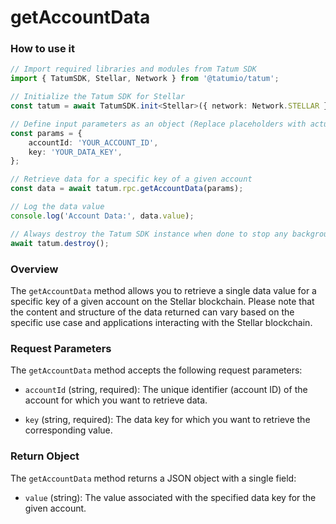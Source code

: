 # getAccountData

### How to use it

```typescript
// Import required libraries and modules from Tatum SDK
import { TatumSDK, Stellar, Network } from '@tatumio/tatum';

// Initialize the Tatum SDK for Stellar
const tatum = await TatumSDK.init<Stellar>({ network: Network.STELLAR });

// Define input parameters as an object (Replace placeholders with actual values)
const params = {
    accountId: 'YOUR_ACCOUNT_ID', 
    key: 'YOUR_DATA_KEY', 
};

// Retrieve data for a specific key of a given account
const data = await tatum.rpc.getAccountData(params);

// Log the data value
console.log('Account Data:', data.value);

// Always destroy the Tatum SDK instance when done to stop any background processes
await tatum.destroy();
```

### Overview

The `getAccountData` method allows you to retrieve a single data value for a specific key of a given account on the Stellar blockchain. Please note that the content and structure of the data returned can vary based on the specific use case and applications interacting with the Stellar blockchain.

### Request Parameters

The `getAccountData` method accepts the following request parameters:

- `accountId` (string, required): 
  The unique identifier (account ID) of the account for which you want to retrieve data.

- `key` (string, required): 
  The data key for which you want to retrieve the corresponding value.

### Return Object

The `getAccountData` method returns a JSON object with a single field:

- `value` (string): 
  The value associated with the specified data key for the given account.